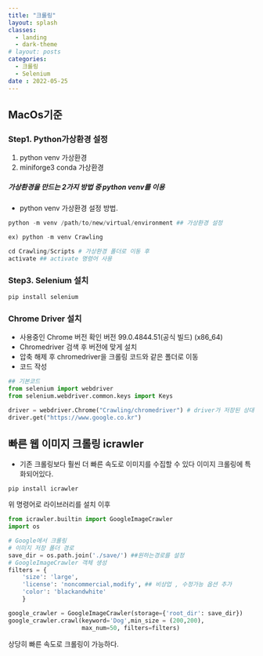 ```yaml
---
title: "크롤링"
layout: splash
classes:
  - landing
  - dark-theme
# layout: posts
categories:
  - 크롤링
  - Selenium
date : 2022-05-25
---
```



## MacOs기준
### Step1. Python가상환경 설정
1. python venv 가상환경
2. miniforge3 conda 가상환경
##### 가상환경을 만드는 2가지 방법 중 python venv를 이용
- python venv 가상환경 설정 방법.

```python
python -m venv /path/to/new/virtual/environment ## 가상환경 설정

ex) python -m venv Crawling
``` 
``` python
cd Crawling/Scripts # 가상환경 폴더로 이동 후
activate ## activate 명령어 사용
``` 

### Step3.   Selenium 설치

```python
pip install selenium
```
### Chrome Driver 설치

- 사용중인 Chrome 버전 확인
버전 99.0.4844.51(공식 빌드) (x86_64)
- Chromedriver 검색 후 버전에 맞게 설치
- 압축 해제 후 chromedriver을 크롤링 코드와 같은 폴더로 이동
- 코드 작성

```python
## 기본코드
from selenium import webdriver
from selenium.webdriver.common.keys import Keys

driver = webdriver.Chrome("Crawling/chromedriver") # driver가 저장된 상대경로
driver.get("https://www.google.co.kr")
```

## 빠른 웹 이미지 크롤링 icrawler

- 기존 크롤링보다 훨씬 더 빠른 속도로 이미지를 수집할 수 있다 이미지 크롤링에 특화되어있다.

```
pip install icrawler
```
위 명령어로 라이브러리를 설치 이후

```python
from icrawler.builtin import GoogleImageCrawler
import os

# Google에서 크롤링
# 이미지 저장 폴더 경로
save_dir = os.path.join('./save/') ##원하는경로를 설정
# GoogleImageCrawler 객체 생성
filters = {
    'size': 'large',
    'license': 'noncommercial,modify', ## 비상업 , 수정가능 옵션 추가
    'color': 'blackandwhite'
    }

google_crawler = GoogleImageCrawler(storage={'root_dir': save_dir})
google_crawler.crawl(keyword='Dog',min_size = (200,200),
                     max_num=50, filters=filters)
```

상당히 빠른 속도로 크롤링이 가능하다.
